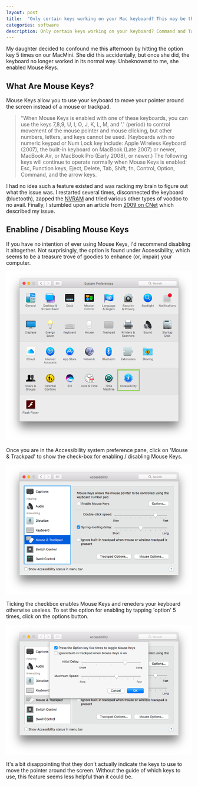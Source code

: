 ```yaml
---
layout: post
title:  "Only certain keys working on your Mac keyboard? This may be the solution."
categories: software
description: Only certain keys working on your keyboard? Command and Tab working while others aren't? Here is the solution.
---
```


My daughter decided to confound me this afternoon by hitting the option key 5 times on our MacMini. She did this accidentally, but once she did, the keyboard no longer worked in its normal way. Unbeknownst to me, she enabled Mouse Keys.

## What Are Mouse Keys?

Mouse Keys allow you to use your keyboard to move your pointer around the screen instead of a mouse or trackpad.

>"When Mouse Keys is enabled with one of these keyboards, you can use the keys 7,8,9, U, I, O, J, K, L, M, and '.' (period) to control movement of the mouse pointer and mouse clicking, but other numbers, letters, and keys cannot be used. (Keyboards with no numeric keypad or Num Lock key include: Apple Wireless Keyboard (2007), the built-in keyboard on MacBook (Late 2007) or newer, MacBook Air, or MacBook Pro (Early 2008), or newer.) The following keys will continue to operate normally when Mouse Keys is enabled: Esc, Function keys, Eject, Delete, Tab, Shift, fn, Control, Option, Command, and the arrow keys.

I had no idea such a feature existed and was racking my brain to figure out what the issue was. I restarted several times, disconnected the keyboard (bluetooth), zapped the [NVRAM](https://support.apple.com/en-us/HT204063) and tried various other types of voodoo to no avail. Finally, I stumbled upon an article from [2009 on CNet](https://www.cnet.com/news/mac-keyboard-not-working-mouse-keys-may-be-activated/) which described my issue.

## Enabline / Disabling Mouse Keys

If you have no intention of ever using Mouse Keys, I'd recommend disabling it altogether. Not surprisingly, the option is found under Accessibility, which seems to be a treasure trove of goodies to enhance (or, impair) your computer.

!["Accessibility Menu Screen Capture"](/images/mouse-keys-1.png "Accessibility Menu")

Once you are in the Accessibility system preference pane, click on 'Mouse & Trackpad' to show the check-box for enabling / disabling Mouse Keys.

!["Mouse & Trackpad Preference Pane Screen Capture"](/images/mouse-keys-2.png "Mouse & Trackpad Preference Pane Screen Capture")

Ticking the checkbox enables Mouse Keys and reneders your keyboard otherwise useless. To set the option for enabling by tapping 'option' 5 times, click on the options button.

!["Mouse & Trackpad Preference Pane Screen Capture"](/images/mouse-keys-3.png "Mouse & Trackpad Preference Pane Screen Capture")

It's a bit disappointing that they don't actually indicate the keys to use to move the pointer around the screen. Without the guide of which keys to use, this feature seems less helpful than it could be.